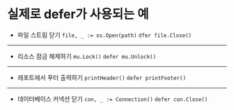# 실제로 defer가 사용되는 예

* 파일 스트림 닫기
```file, _ := os.Open(path)```
```dfer file.Close()```

---

* 리소스 잠금 해제하기
```mu.Lock()```
```defer mu.Unlock()```

---

* 레포트에서 푸터 출력하기
```printHeader()```
```defer printFooter()```

---

* 데이터베이스 커넥션 닫기
```con, _ := Connection()```
```defer con.Close()```